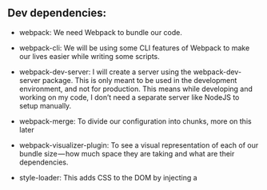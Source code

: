 ## Dev dependencies:

- webpack: We need Webpack to bundle our code.

- webpack-cli: We will be using some CLI features of Webpack to make our lives easier while writing some scripts.

- webpack-dev-server: I will create a server using the webpack-dev-server package. This is only meant to be used in the development environment, and not for production. This means while developing and working on my code, I don’t need a separate server like NodeJS to setup manually.

- webpack-merge: To divide our configuration into chunks, more on this later

- webpack-visualizer-plugin: To see a visual representation of each of our bundle size — how much space they are taking and what are their dependencies.

- style-loader: This adds CSS to the DOM by injecting a <script /> tag in the header

- sass-loader: For SCSS support

- node-sass: A dependency for sass-loader

- css-loader: To convert our .scss files into .css

- mini-css-extract-plugin: This plugin extracts CSS into separate files. It creates a CSS file per JS file which contains CSS.

- uglifyjs-webpack-plugin: To minify JavaScript code for production

- optimize-css-assets-webpack-plugin To minify CSS code for production

- html-webpack-plugin: This does more then generate an HTML file, it supports on demand .css and .js files automatically added to your HTML files on demand

- copy-webpack-plugin: Copies files/folders to your build folder.

- babel-loader: This is the loader that helps webpack compile .js files

- @babel/core: Babel core compiler, this is a dependency that lets you use babel-loader

- @babel/preset-react Babel preset for React code

- @babel/preset-env: Babel preset that allows you to use the latest JavaScript

- @babel/pollyfill: Babel includes a polyfill that includes a custom regenerator runtime and core-js. This will emulate a full ES2015+ environment. This means support for async/await type of cool syntax sugar.

- @babel/plugin-proposal-class-properties: Coverts your class syntax into a function for browsers that don’t support class syntax

- @babel/plugin-proposal-export-namespace-from Supports syntax like import * as ns from '../path/to/module';

- @babel/plugin-proposal-throw-expressions New syntax to throw exceptions from within an expression context.

- @babel/plugin-syntax-dynamic-import This is what helps with code splitting. Webpack ships with code splitting by default (Since webpack 1). But when you want to code split in webpack while you are using babel, then you need to use this plugin.
